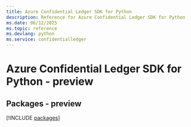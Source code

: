 ```yaml
---
title: Azure Confidential Ledger SDK for Python
description: Reference for Azure Confidential Ledger SDK for Python
ms.date: 06/12/2025
ms.topic: reference
ms.devlang: python
ms.service: confidentialledger
---
```

# Azure Confidential Ledger SDK for Python - preview
## Packages - preview
[!INCLUDE [packages](confidential-ledger-index.md)]